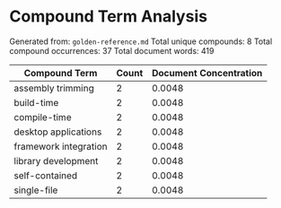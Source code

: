 # Compound Term Analysis

Generated from: `golden-reference.md`
Total unique compounds: 8
Total compound occurrences: 37
Total document words: 419

| Compound Term | Count | Document Concentration |
|---------------|-------|------------------------|
| assembly trimming | 2 | 0.0048 |
| build-time | 2 | 0.0048 |
| compile-time | 2 | 0.0048 |
| desktop applications | 2 | 0.0048 |
| framework integration | 2 | 0.0048 |
| library development | 2 | 0.0048 |
| self-contained | 2 | 0.0048 |
| single-file | 2 | 0.0048 |
